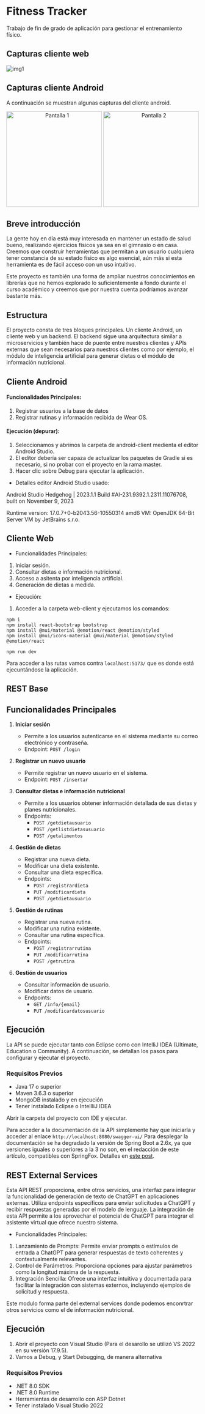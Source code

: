 # Fitness Tracker

Trabajo de fin de grado de aplicación para gestionar el entrenamiento físico.

## Capturas cliente web

![img1](capturas/web-img1.png)

## Capturas cliente Android

A continuación se muestran algunas capturas del cliente android.

<p align="center">
    <img src="/capturas/android-img1.png" alt="Pantalla 1" width="250"/>
    <img src="/capturas/android-img2.png" alt="Pantalla 2" width="250"/>
</p>

## Breve introducción

La gente hoy en día está muy interesada en mantener un estado de salud bueno, realizando ejercicios físicos ya sea en el gimnasio o en casa. Creemos que construir herramientas que permitan a un usuario cualquiera tener constancia de su estado físico es algo esencial, aún más si esta herramienta es de fácil acceso con un uso intuitivo.

Este proyecto es también una forma de ampliar nuestros conocimientos en librerías que no hemos explorado lo suficientemente a fondo durante el curso académico y creemos que por nuestra cuenta podríamos avanzar bastante más.

## Estructura

El proyecto consta de tres bloques principales. Un cliente Android, un cliente web y un backend. El backend sigue una arquitectura similar a microservicios y también hace de puente entre nuestros clientes y APIs externas que sean necesarios para nuestros clientes como por ejemplo, el módulo de inteligencia artificial para generar dietas o el módulo de información nutricional.

## Cliente Android

#### Funcionalidades Principales:

1. Registrar usuarios a la base de datos
2. Registrar rutinas y información recibida de Wear OS.

#### Ejecución (depurar):

1. Seleccionamos y abrimos la carpeta de android-client medienta el editor Android Studio.
2. El editor debería ser capaza de actualizar los paquetes de Gradle si es necesario, si no probar con el proyecto en la rama master.
3. Hacer clic sobre Debug para ejecutar la aplicación.

- Detalles editor Android Studio usado:

Android Studio Hedgehog | 2023.1.1
Build #AI-231.9392.1.2311.11076708, built on November 9, 2023

Runtime version: 17.0.7+0-b2043.56-10550314 amd6
VM: OpenJDK 64-Bit Server VM by JetBrains s.r.o.

## Cliente Web

- Funcionalidades Principales:

1. Iniciar sesión.
2. Consultar dietas e información nutricional.
3. Acceso a asitenta por inteligencia artificial.
4. Generación de dietas a medida.

- Ejecución:

1. Acceder a la carpeta web-client y ejecutamos los comandos:

```shell
npm i
npm install react-bootstrap bootstrap
npm install @mui/material @emotion/react @emotion/styled
npm install @mui/icons-material @mui/material @emotion/styled @emotion/react

npm run dev
```

Para acceder a las rutas vamos contra ``localhost:5173/`` que es donde está ejecuntándose la aplicación.

## REST Base

## Funcionalidades Principales

1. **Iniciar sesión**
    - Permite a los usuarios autenticarse en el sistema mediante su correo electrónico y contraseña.
    - Endpoint: `POST /login`

2. **Registrar un nuevo usuario**
    - Permite registrar un nuevo usuario en el sistema.
    - Endpoint: `POST /insertar`

3. **Consultar dietas e información nutricional**
    - Permite a los usuarios obtener información detallada de sus dietas y planes nutricionales.
    - Endpoints:
      - `POST /getdietausuario`
      - `POST /getlistdietasusuario`
      - `POST /getalimentos`

4. **Gestión de dietas**
    - Registrar una nueva dieta.
    - Modificar una dieta existente.
    - Consultar una dieta específica.
    - Endpoints:
      - `POST /registrardieta`
      - `PUT /modificardieta`
      - `POST /getdietausuario`

5. **Gestión de rutinas**
    - Registrar una nueva rutina.
    - Modificar una rutina existente.
    - Consultar una rutina específica.
    - Endpoints:
      - `POST /registrarrutina`
      - `PUT /modificarrutina`
      - `POST /getrutina`

6. **Gestión de usuarios**
    - Consultar información de usuario.
    - Modificar datos de usuario.
    - Endpoints:
      - `GET /info/{email}`
      - `PUT /modificardatosusuario`

## Ejecución

La API se puede ejecutar tanto con Eclipse como con IntelliJ IDEA (Ultimate, Education o Community). A continuación, se detallan los pasos para configurar y ejecutar el proyecto.

### Requisitos Previos

- Java 17 o superior
- Maven 3.6.3 o superior
- MongoDB instalado y en ejecución
- Tener instalado Eclipse o IntellliJ IDEA

Abrir la carpeta del proyecto con IDE y ejecutar.

Para acceder a la documentación de la API simplemente hay que iniciarla y acceder al enlace ``http://localhost:8080/swagger-ui/``
Para desplegar la documentación se ha degradado la versión de Spring Boot a 2.6x, ya que versiones iguales o superiores a la 3
no son, en el redacción de este artículo, compatibles con SpringFox. Detalles en [este post](https://stackoverflow.com/questions/71549614/springfox-type-javax-servlet-http-httpservletrequest-not-present).

## REST External Services

Esta API REST proporciona, entre otros servicios, una interfaz para integrar la funcionalidad de generación de texto de ChatGPT en aplicaciones externas. Utiliza endpoints específicos para enviar solicitudes a ChatGPT y recibir respuestas generadas por el modelo de lenguaje. La integración de esta API permite a los aprovechar el potencial de ChatGPT para integrar el asistente virtual que ofrece nuestro sistema.

- Funcionalidades Principales:

1. Lanzamiento de Prompts: Permite enviar prompts o estímulos de entrada a ChatGPT para generar respuestas de texto coherentes y contextualmente relevantes.
2. Control de Parámetros: Proporciona opciones para ajustar parámetros como la longitud máxima de la respuesta.
3. Integración Sencilla: Ofrece una interfaz intuitiva y documentada para facilitar la integración con sistemas externos, incluyendo ejemplos de solicitud y respuesta.

Este modulo forma parte del external services donde podemos enconrtrar otros servicios como el de información nutricional.

## Ejecución

1. Abrir el proyecto con Visual Studio (Para el desarollo se utilizó VS 2022 en su versión 17.9.5).
2. Vamos a Debug, y Start Debugging, de manera alternativa

### Requisitos Previos

- .NET 8.0 SDK
- .NET 8.0 Runtime
- Herramientas de desarrollo con ASP Dotnet
- Tener instalado Visual Studio 2022
